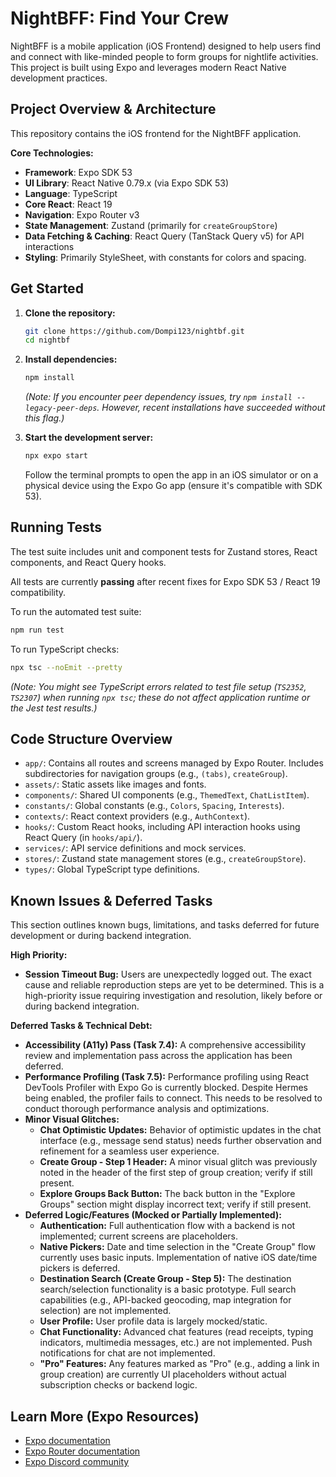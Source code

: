 # NightBFF: Find Your Crew

NightBFF is a mobile application (iOS Frontend) designed to help users find and connect with like-minded people to form groups for nightlife activities. This project is built using Expo and leverages modern React Native development practices.

## Project Overview & Architecture

This repository contains the iOS frontend for the NightBFF application.

**Core Technologies:**
*   **Framework**: Expo SDK 53
*   **UI Library**: React Native 0.79.x (via Expo SDK 53)
*   **Language**: TypeScript
*   **Core React**: React 19
*   **Navigation**: Expo Router v3
*   **State Management**: Zustand (primarily for `createGroupStore`)
*   **Data Fetching & Caching**: React Query (TanStack Query v5) for API interactions
*   **Styling**: Primarily StyleSheet, with constants for colors and spacing.

## Get Started

1.  **Clone the repository:**
    ```bash
    git clone https://github.com/Dompi123/nightbf.git
    cd nightbf
    ```

2.  **Install dependencies:**
    ```bash
    npm install
    ```
    *(Note: If you encounter peer dependency issues, try `npm install --legacy-peer-deps`. However, recent installations have succeeded without this flag.)*

3.  **Start the development server:**
    ```bash
    npx expo start
    ```
    Follow the terminal prompts to open the app in an iOS simulator or on a physical device using the Expo Go app (ensure it's compatible with SDK 53).

## Running Tests

The test suite includes unit and component tests for Zustand stores, React components, and React Query hooks.

All tests are currently **passing** after recent fixes for Expo SDK 53 / React 19 compatibility.

To run the automated test suite:
```bash
npm run test
```
To run TypeScript checks:
```bash
npx tsc --noEmit --pretty
```
*(Note: You might see TypeScript errors related to test file setup (`TS2352`, `TS2307`) when running `npx tsc`; these do not affect application runtime or the Jest test results.)*


## Code Structure Overview

*   `app/`: Contains all routes and screens managed by Expo Router. Includes subdirectories for navigation groups (e.g., `(tabs)`, `createGroup`).
*   `assets/`: Static assets like images and fonts.
*   `components/`: Shared UI components (e.g., `ThemedText`, `ChatListItem`).
*   `constants/`: Global constants (e.g., `Colors`, `Spacing`, `Interests`).
*   `contexts/`: React context providers (e.g., `AuthContext`).
*   `hooks/`: Custom React hooks, including API interaction hooks using React Query (in `hooks/api/`).
*   `services/`: API service definitions and mock services.
*   `stores/`: Zustand state management stores (e.g., `createGroupStore`).
*   `types/`: Global TypeScript type definitions.

## Known Issues & Deferred Tasks

This section outlines known bugs, limitations, and tasks deferred for future development or during backend integration.

**High Priority:**
*   **Session Timeout Bug:** Users are unexpectedly logged out. The exact cause and reliable reproduction steps are yet to be determined. This is a high-priority issue requiring investigation and resolution, likely before or during backend integration.

**Deferred Tasks & Technical Debt:**
*   **Accessibility (A11y) Pass (Task 7.4):** A comprehensive accessibility review and implementation pass across the application has been deferred.
*   **Performance Profiling (Task 7.5):** Performance profiling using React DevTools Profiler with Expo Go is currently blocked. Despite Hermes being enabled, the profiler fails to connect. This needs to be resolved to conduct thorough performance analysis and optimizations.
*   **Minor Visual Glitches:**
    *   **Chat Optimistic Updates:** Behavior of optimistic updates in the chat interface (e.g., message send status) needs further observation and refinement for a seamless user experience.
    *   **Create Group - Step 1 Header:** A minor visual glitch was previously noted in the header of the first step of group creation; verify if still present.
    *   **Explore Groups Back Button:** The back button in the "Explore Groups" section might display incorrect text; verify if still present.
*   **Deferred Logic/Features (Mocked or Partially Implemented):**
    *   **Authentication:** Full authentication flow with a backend is not implemented; current screens are placeholders.
    *   **Native Pickers:** Date and time selection in the "Create Group" flow currently uses basic inputs. Implementation of native iOS date/time pickers is deferred.
    *   **Destination Search (Create Group - Step 5):** The destination search/selection functionality is a basic prototype. Full search capabilities (e.g., API-backed geocoding, map integration for selection) are not implemented.
    *   **User Profile:** User profile data is largely mocked/static.
    *   **Chat Functionality:** Advanced chat features (read receipts, typing indicators, multimedia messages, etc.) are not implemented. Push notifications for chat are not implemented.
    *   **"Pro" Features:** Any features marked as "Pro" (e.g., adding a link in group creation) are currently UI placeholders without actual subscription checks or backend logic.

## Learn More (Expo Resources)

*   [Expo documentation](https://docs.expo.dev/)
*   [Expo Router documentation](https://docs.expo.dev/router/introduction/)
*   [Expo Discord community](https://chat.expo.dev)
